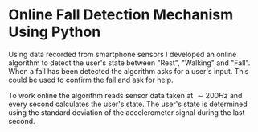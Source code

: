 # Online Fall Detection Mechanism Using Python 

Using data recorded from smartphone sensors I developed an online algorithm to detect the user's state between "Rest", "Walking" and "Fall". When a fall has been detected the algorithm asks for a user's input. This could be used to confirm the fall and ask for help. 

To work online the algorithm reads sensor data taken at $\sim 200 Hz$ and every second calculates the user's state. The user's state is determined using the standard deviation of the accelerometer signal during the last second. 

